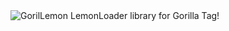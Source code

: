 <picture>
  <source media="(prefers-color-scheme: dark)" srcset="https://github.com/josaih-mo/GoriLemon/assets/65928867/b508604b-68a8-4783-b8cd-01aec659aca7">
  <img alt="GorilLemon" src="https://github.com/josaih-mo/GoriLemon/assets/65928867/d48b9aec-da3c-437e-b277-20e658ba40da">
</picture>
LemonLoader library for Gorilla Tag!

